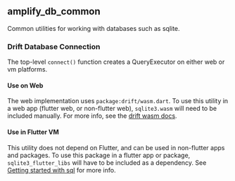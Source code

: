 ## amplify_db_common

Common utilities for working with databases such as sqlite.

### Drift Database Connection

The top-level `connect()` function creates a QueryExecutor on either web or vm platforms.

#### Use on Web

The web implementation uses `package:drift/wasm.dart`. To use this utility in a web app (flutter web, or non-flutter web), `sqlite3.wasm` will need to be included manually. For more info, see the [drift wasm docs](https://drift.simonbinder.eu/web/#drift-wasm).

#### Use in Flutter VM

This utility does not depend on Flutter, and can be used in non-flutter apps and packages. To use this package in a flutter app or package, `sqlite3_flutter_libs` will have to be included as a dependency. See [Getting started with sql](https://drift.simonbinder.eu/docs/getting-started/starting_with_sql/#adding-the-dependency) for more info.

